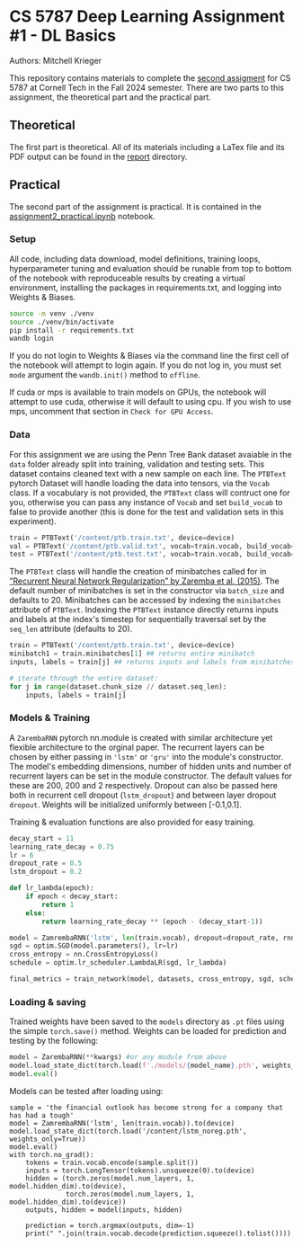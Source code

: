 # CS 5787 Deep Learning Assignment #1 - DL Basics

Authors: Mitchell Krieger

This repository contains materials to complete the [second assigment](./CS%205787%20-%20EX%202.pdf) for CS 5787 at Cornell Tech in the Fall 2024 semester. There are two parts to this assignment, the theoretical part and the practical part. 

## Theoretical

The first part is theoretical. All of its materials including a LaTex file and its PDF output can be found in the [report](./report/) directory.

## Practical

The second part of the assignment is practical. It is contained in the [assignment2_practical.ipynb](./assignment2_practical.ipynb) notebook. 

### Setup
All code, including data download, model definitions, training loops, hyperparameter tuning and evaluation should be runable from top to bottom of the notebook with reproduceable results by creating a virtual environment, installing the packages in requirements.txt, and logging into Weights & Biases.

```bash
source -m venv ./venv
source ./venv/bin/activate
pip install -r requirements.txt
wandb login
```

If you do not login to Weights & Biases via the command line the first cell of the notebook will attempt to login again. If you do not log in, you must set `mode` argument the `wandb.init()` method to `offline`. 

If cuda or mps is available to train models on GPUs, the notebook will attempt to use cuda, otherwise it will default to using cpu. If you wish to use mps, uncomment that section in `Check for GPU Access`.

### Data

For this assignment we are using the Penn Tree Bank dataset avaiable in the `data` folder already split into training, validation and testing sets. This dataset contains cleaned text with a new sample on each line. The `PTBText` pytorch Dataset will handle loading the data into tensors, via the `Vocab` class. If a vocabulary is not provided, the `PTBText` class will contruct one for you, otherwise you can pass any instance of `Vocab` and set `build_vocab` to false to provide another (this is done for the test and validation sets in this experiment). 

```python
train = PTBText('/content/ptb.train.txt', device=device)
val = PTBText('/content/ptb.valid.txt', vocab=train.vocab, build_vocab=False, device=device)
test = PTBText('/content/ptb.test.txt', vocab=train.vocab, build_vocab=False, device=device)

```


The `PTBText` class will handle the creation of minibatches called for in [”Recurrent Neural Network Regularization” by Zaremba et al. (2015)](https://arxiv.org/pdf/1409.2329). The default number of minibatches is set in the constructor via `batch_size` and defaults to 20. Minibatches can be accessed by indexing the `minibatches` attribute of `PTBText`. Indexing the `PTBText` instance directly returns inputs and labels at the index's timestep for sequentially traversal set by the `seq_len` attribute (defaults to 20). 

```python
train = PTBText('/content/ptb.train.txt', device=device)
minibatch1 = train.minibatches[1] ## returns entire minibatch
inputs, labels = train[j] ## returns inputs and labels from minibatches at timestep j

# iterate through the entire dataset:
for j in range(dataset.chunk_size // dataset.seq_len):
    inputs, labels = train[j] 

```


### Models & Training

A `ZarembaRNN` pytorch nn.module is created with similar architecture yet flexible architecture to the orginal paper. The recurrent layers can be chosen by either passing in `'lstm'` or `'gru'` into the module's constructor. The model's embedding dimensions, number of hidden units and number of recurrent layers can be set in the module constructor. The default values for these are 200, 200 and 2 respectively. Dropout can also be passed here both in recurrent cell dropout (`lstm_dropout`) and between layer dropout `dropout`. Weights will be initialized uniformly between [-0.1,0.1].

Training & evaluation functions are also provided for easy training.

```python
decay_start = 11
learning_rate_decay = 0.75
lr = 6
dropout_rate = 0.5
lstm_dropout = 0.2

def lr_lambda(epoch):
    if epoch < decay_start:
        return 1
    else:
        return learning_rate_decay ** (epoch - (decay_start-1))

model = ZamrembaRNN('lstm', len(train.vocab), dropout=dropout_rate, rnn_dropout=lstm_dropout).to(device)
sgd = optim.SGD(model.parameters(), lr=lr)
cross_entropy = nn.CrossEntropyLoss()
schedule = optim.lr_scheduler.LambdaLR(sgd, lr_lambda)

final_metrics = train_network(model, datasets, cross_entropy, sgd, schedule, device, 25, 500)
```


### Loading & saving

Trained weights have been saved to the `models` directory as `.pt` files using the simple `torch.save()` method. Weights can be loaded for prediction and testing by the following:

```python
model = ZarembaRNN(**kwargs) #or any module from above
model.load_state_dict(torch.load(f'./models/{model_name}.pth', weights_only=True))
model.eval()
```

Models can be tested after loading using:
```
sample = 'the financial outlook has become strong for a company that has had a tough'
model = ZamrembaRNN('lstm', len(train.vocab)).to(device)
model.load_state_dict(torch.load('/content/lstm_noreg.pth', weights_only=True))
model.eval()
with torch.no_grad():
    tokens = train.vocab.encode(sample.split())
    inputs = torch.LongTensor(tokens).unsqueeze(0).to(device)
    hidden = (torch.zeros(model.num_layers, 1, model.hidden_dim).to(device), 
              torch.zeros(model.num_layers, 1, model.hidden_dim).to(device))
    outputs, hidden = model(inputs, hidden)

    prediction = torch.argmax(outputs, dim=-1)
    print(" ".join(train.vocab.decode(prediction.squeeze().tolist())))
```
